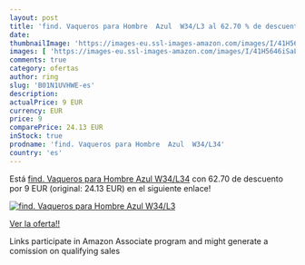 ```yaml
---
layout: post
title: 'find. Vaqueros para Hombre  Azul  W34/L3 al 62.70 % de descuento'
date: 
thumbnailImage: 'https://images-eu.ssl-images-amazon.com/images/I/41H5646iSaL._SL200_.jpg'
images: [ 'https://images-eu.ssl-images-amazon.com/images/I/41H5646iSaL._SL200_.jpg' ]
comments: true
category: ofertas
author: ring
slug: 'B01N1UVHWE-es'
description:
actualPrice: 9 EUR
currency: EUR
price: 9
comparePrice: 24.13 EUR
inStock: true
prodname: 'find. Vaqueros para Hombre  Azul  W34/L34'
country: 'es'
---
```


Está [find. Vaqueros para Hombre  Azul  W34/L34](https://www.amazon.es/dp/B01N1UVHWE/?tag=tolees-21) con 62.70 de descuento por 9 EUR (original: 24.13 EUR) en el siguiente enlace!

[![find. Vaqueros para Hombre  Azul  W34/L3](https://images-eu.ssl-images-amazon.com/images/I/41H5646iSaL._SL200_.jpg)](https://www.amazon.es/dp/B01N1UVHWE/?tag=tolees-21)

[Ver la oferta!!](https://www.amazon.es/dp/B01N1UVHWE/?tag=tolees-21)

Links participate in Amazon Associate program and might generate a comission on qualifying sales


